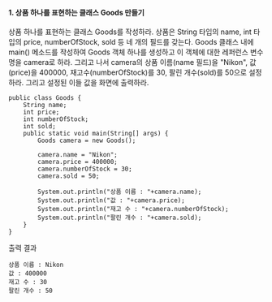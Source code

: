 #### 1. 상품 하나를 표현하는 클래스 Goods 만들기

상품 하나를 표현하는 클래스 Goods를 작성하라. 상품은 String 타입의 name, int 타입의 price, numberOfStock, sold 등 네 개의 필드를 갖는다. Goods 클래스 내에 main() 메소드를 작성하여 Goods 객체 하나를 생성하고 이 객체에 대한 레퍼런스 변수 명을 camera로 하라. 그리고 나서 camera의 상품 이름(name 필드)을 "Nikon", 값(price)을 400000, 재고수(numberOfStock)를 30, 팔린 개수(sold)를 50으로 설정하라. 그리고 설정된 이들 값을 화면에 출력하라.

```
public class Goods {
	String name;
	int price;
	int numberOfStock;
	int sold;
	public static void main(String[] args) {
		Goods camera = new Goods();
		
		camera.name = "Nikon";
		camera.price = 400000;
		camera.numberOfStock = 30;
		camera.sold = 50;
		
		System.out.println("상품 이름 : "+camera.name);
		System.out.println("값 : "+camera.price);
		System.out.println("재고 수 : "+camera.numberOfStock);
		System.out.println("팔린 개수 : "+camera.sold);
	}
}
```
출력 결과
```
상품 이름 : Nikon
값 : 400000
재고 수 : 30
팔린 개수 : 50
```
